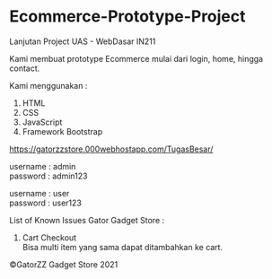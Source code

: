 # Ecommerce-Prototype-Project
Lanjutan Project UAS - WebDasar IN211

Kami membuat prototype Ecommerce mulai dari login, home, hingga contact.

Kami menggunakan :
1. HTML
2. CSS
3. JavaScript
4. Framework Bootstrap

https://gatorzzstore.000webhostapp.com/TugasBesar/

username : admin <br />
password : admin123

username : user <br />
password : user123

List of Known Issues Gator Gadget Store : <br />
1. Cart Checkout <br /> Bisa multi item yang sama dapat ditambahkan ke cart. <br />

©GatorZZ Gadget Store 2021

